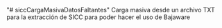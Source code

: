 "# siccCargaMasivaDatosFaltantes" 
Carga masiva desde un archivo TXT para  la extracción de SICC para poder hacer el uso de Bajaware